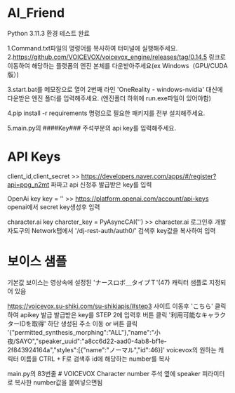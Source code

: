 # AI_Friend
Python 3.11.3 환경 테스트 완료

1.Command.txt파일의 명령어를 복사하여 터미널에 실행해주세요.
2.https://github.com/VOICEVOX/voicevox_engine/releases/tag/0.14.5 링크로 이동하여 해당하는 플랫폼의 엔진 본체를 다운받아주세요(ex Windows（GPU/CUDA版）)

3.start.bat를 메모장으로 열어 2번째 라인 'OneReality - windows-nvidia' 대신에 다운받은 엔진 폴더를 입력해주세요. (엔진폴더 하위에 run.exe파일이 있어야함)

4.pip install -r requirements 명령으로 필요한 패키지를 전부 설치해주세요.

5.main.py의 ####Key### 주석부분의 api key를 입력해주세요.


# API Keys
client_id,client_secret >> https://developers.naver.com/apps/#/register?api=ppg_n2mt 파파고 api 신청후 발급받은 key를 입력

OpenAi key
key = ''   >> https://platform.openai.com/account/api-keys  openai에서 secret key생성후 입력 

character.ai key
charcter_key = PyAsyncCAI('') >> character.ai 로그인후 개발자도구의 Network탭에서 '/dj-rest-auth/auth0/' 검색후 key값을 복사하여 입력


# 보이스 샘플
기본값 보이스는 영상속에 설정된 'ナースロボ＿タイプＴ'(47) 캐릭터 샘플로 지정되어 있음 

https://voicevox.su-shiki.com/su-shikiapis/#step3
사이트 이동후 'こちら' 클릭하여 apikey 발급
발급받은 key를 STEP 2에 입력후 버튼 클릭
'利用可能なキャラクターIDを取得' 하단 생성된 주소 이동 or 버튼 클릭 
'{"permitted_synthesis_morphing":"ALL"},"name":"小夜/SAYO","speaker_uuid":"a8cc6d22-aad0-4ab8-bf1e-2f843924164a","styles":[{"name":"ノーマル","id":46}]'
voicevox의 원하는 캐릭터 이름을 CTRL + F로 검색후 id에 해당하는 number를 복사

main.py의 83번줄 # VOICEVOX Character number 주석 옆에 speaker 피라미터로 복사한 number값을 붙여넣으면됨





